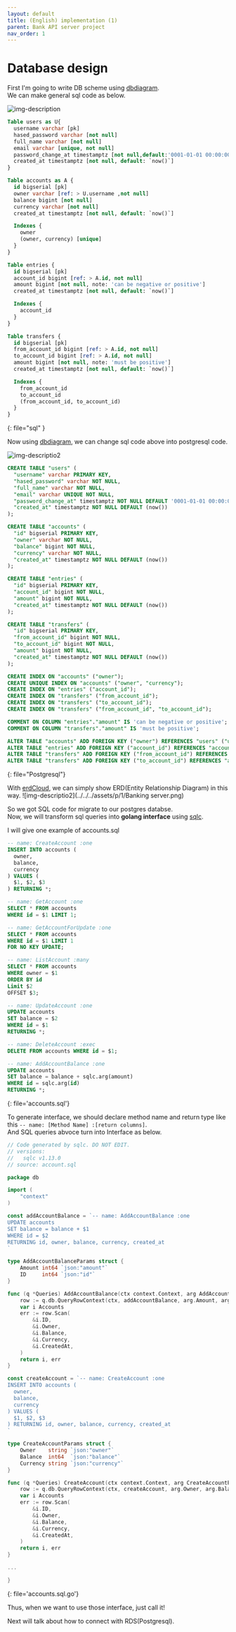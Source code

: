 ```yaml
---
layout: default
title: (English) implementation (1)
parent: Bank API server project
nav_order: 1
---
```


# Database design

First I'm going to write DB scheme using [dbdiagram](https://dbdiagram.io).   
We can make general sql code as below.

![img-description](../../../assets/p/1/db_diagram.png)

```sql
Table users as U{
  username varchar [pk]
  hased_password varchar [not null]
  full_name varchar [not null]
  email varchar [unique, not null]
  password_change_at timestamptz [not null,default:'0001-01-01 00:00:00Z']
  created_at timestamptz [not null, default: `now()`]
}

Table accounts as A {
  id bigserial [pk]
  owner varchar [ref: > U.username ,not null]
  balance bigint [not null]
  currency varchar [not null]
  created_at timestamptz [not null, default: `now()`]

  Indexes {
    owner
    (owner, currency) [unique]
  }
}

Table entries {
  id bigserial [pk]
  account_id bigint [ref: > A.id, not null]
  amount bigint [not null, note: 'can be negative or positive']
  created_at timestamptz [not null, default: `now()`]

  Indexes {
    account_id
  }
}

Table transfers {
  id bigserial [pk]
  from_account_id bigint [ref: > A.id, not null]
  to_account_id bigint [ref: > A.id, not null]
  amount bigint [not null, note: 'must be positive']
  created_at timestamptz [not null, default: `now()`]

  Indexes {
    from_account_id
    to_account_id
    (from_account_id, to_account_id)
  }
}
```
{: file="sql" }

Now using [dbdiagram](https://dbdiagram.io), we can change sql code above into postgresql code.   

![img-descriptio2](../../../assets/p/1/export.png)

```sql
CREATE TABLE "users" (
  "username" varchar PRIMARY KEY,
  "hased_password" varchar NOT NULL,
  "full_name" varchar NOT NULL,
  "email" varchar UNIQUE NOT NULL,
  "password_change_at" timestamptz NOT NULL DEFAULT '0001-01-01 00:00:00Z',
  "created_at" timestamptz NOT NULL DEFAULT (now())
);

CREATE TABLE "accounts" (
  "id" bigserial PRIMARY KEY,
  "owner" varchar NOT NULL,
  "balance" bigint NOT NULL,
  "currency" varchar NOT NULL,
  "created_at" timestamptz NOT NULL DEFAULT (now())
);

CREATE TABLE "entries" (
  "id" bigserial PRIMARY KEY,
  "account_id" bigint NOT NULL,
  "amount" bigint NOT NULL,
  "created_at" timestamptz NOT NULL DEFAULT (now())
);

CREATE TABLE "transfers" (
  "id" bigserial PRIMARY KEY,
  "from_account_id" bigint NOT NULL,
  "to_account_id" bigint NOT NULL,
  "amount" bigint NOT NULL,
  "created_at" timestamptz NOT NULL DEFAULT (now())
);

CREATE INDEX ON "accounts" ("owner");
CREATE UNIQUE INDEX ON "accounts" ("owner", "currency");
CREATE INDEX ON "entries" ("account_id");
CREATE INDEX ON "transfers" ("from_account_id");
CREATE INDEX ON "transfers" ("to_account_id");
CREATE INDEX ON "transfers" ("from_account_id", "to_account_id");

COMMENT ON COLUMN "entries"."amount" IS 'can be negative or positive';
COMMENT ON COLUMN "transfers"."amount" IS 'must be positive';

ALTER TABLE "accounts" ADD FOREIGN KEY ("owner") REFERENCES "users" ("username");
ALTER TABLE "entries" ADD FOREIGN KEY ("account_id") REFERENCES "accounts" ("id");
ALTER TABLE "transfers" ADD FOREIGN KEY ("from_account_id") REFERENCES "accounts" ("id");
ALTER TABLE "transfers" ADD FOREIGN KEY ("to_account_id") REFERENCES "accounts" ("id");
```
{: file="Postgresql"}

With [erdCloud](https://www.erdcloud.com/d/K9Rfg6qcH3rksTGPx), we can simply show ERD(Entity Relationship Diagram) in this way.
![img-descriptio2](../../../assets/p/1/Banking server.png)

So we got SQL code for migrate to our postgres databse.   
Now, we will transform sql queries into **golang interface** using [sqlc](https://sqlc.dev).   

I will give one example of accounts.sql

```sql
-- name: CreateAccount :one
INSERT INTO accounts (
  owner,
  balance,
  currency
) VALUES (
  $1, $2, $3
) RETURNING *;

-- name: GetAccount :one
SELECT * FROM accounts
WHERE id = $1 LIMIT 1;

-- name: GetAccountForUpdate :one
SELECT * FROM accounts
WHERE id = $1 LIMIT 1
FOR NO KEY UPDATE;

-- name: ListAccount :many
SELECT * FROM accounts
WHERE owner = $1
ORDER BY id
Limit $2
OFFSET $3;

-- name: UpdateAccount :one
UPDATE accounts
SET balance = $2
WHERE id = $1
RETURNING *;

-- name: DeleteAccount :exec
DELETE FROM accounts WHERE id = $1;

-- name: AddAccountBalance :one
UPDATE accounts
SET balance = balance + sqlc.arg(amount)
WHERE id = sqlc.arg(id)
RETURNING *;
```
{: file='accounts.sql'}

To generate interface, we should declare method name and return type like this `-- name: [Method Name] :[return columns]`.   
And SQL queries abvoce turn into Interface as below.

```go
// Code generated by sqlc. DO NOT EDIT.
// versions:
//   sqlc v1.13.0
// source: account.sql

package db

import (
	"context"
)

const addAccountBalance = `-- name: AddAccountBalance :one
UPDATE accounts
SET balance = balance + $1
WHERE id = $2
RETURNING id, owner, balance, currency, created_at
`

type AddAccountBalanceParams struct {
	Amount int64 `json:"amount"`
	ID     int64 `json:"id"`
}

func (q *Queries) AddAccountBalance(ctx context.Context, arg AddAccountBalanceParams) (Accounts, error) {
	row := q.db.QueryRowContext(ctx, addAccountBalance, arg.Amount, arg.ID)
	var i Accounts
	err := row.Scan(
		&i.ID,
		&i.Owner,
		&i.Balance,
		&i.Currency,
		&i.CreatedAt,
	)
	return i, err
}

const createAccount = `-- name: CreateAccount :one
INSERT INTO accounts (
  owner,
  balance,
  currency
) VALUES (
  $1, $2, $3
) RETURNING id, owner, balance, currency, created_at
`

type CreateAccountParams struct {
	Owner    string `json:"owner"`
	Balance  int64  `json:"balance"`
	Currency string `json:"currency"`
}

func (q *Queries) CreateAccount(ctx context.Context, arg CreateAccountParams) (Accounts, error) {
	row := q.db.QueryRowContext(ctx, createAccount, arg.Owner, arg.Balance, arg.Currency)
	var i Accounts
	err := row.Scan(
		&i.ID,
		&i.Owner,
		&i.Balance,
		&i.Currency,
		&i.CreatedAt,
	)
	return i, err
}

...

}
```
{: file='accounts.sql.go'}

Thus, when we want to use those interface, just call it!

Next will talk about how to connect with RDS(Postgresql).